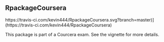 ## RpackageCoursera

<!-- badges: start -->https://travis-ci.com/kevin444/RpackageCoursera.svg?branch=master)](https://travis-ci.com/kevin444/RpackageCoursera)
<!-- badges: end -->



This package is part of a Courcera exam. See the vignette for more details.

